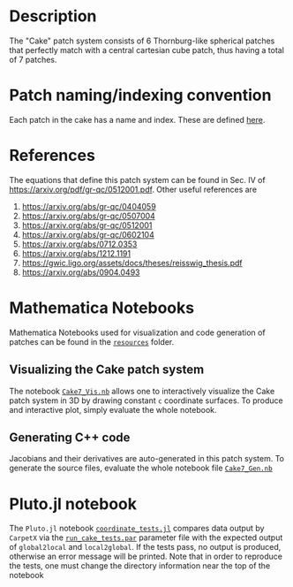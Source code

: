 # Description

The "Cake" patch system consists of 6 Thornburg-like spherical patches that perfectly match with a central cartesian cube patch, thus having a total of 7 patches.

# Patch naming/indexing convention

Each patch in the cake has a name and index. These are defined [here](https://bitbucket.org/eschnett/cactusamrex/src/d89fc96eaf7dbdf831fc76c0fd3a9df8633ee445/MultiPatch/src/cake/cake.hxx#lines-80:96).

# References

The equations that define this patch system can be found in Sec. IV of https://arxiv.org/pdf/gr-qc/0512001.pdf. Other useful references are

1. https://arxiv.org/abs/gr-qc/0404059
2. https://arxiv.org/abs/gr-qc/0507004
3. https://arxiv.org/abs/gr-qc/0512001
4. https://arxiv.org/abs/gr-qc/0602104
5. https://arxiv.org/abs/0712.0353
6. https://arxiv.org/abs/1212.1191
7. https://gwic.ligo.org/assets/docs/theses/reisswig_thesis.pdf
8. https://arxiv.org/abs/0904.0493

# Mathematica Notebooks

Mathematica Notebooks used for visualization and code generation of patches can be found in the [`resources`](resources/) folder.

## Visualizing the Cake patch system

The notebook [`Cake7_Vis.nb`](resources/Cake7_Vis.nb) allows one to interactively visualize the Cake patch system in 3D by drawing constant `c` coordinate surfaces. To produce and interactive plot, simply evaluate the whole notebook.

## Generating C++ code

Jacobians and their derivatives are auto-generated in this patch system. To generate the source files, evaluate the whole notebook file [`Cake7_Gen.nb`](resources/Cake_Gen.nb)

# Pluto.jl notebook

The `Pluto.jl` notebook [`coordinate_tests.jl`](./resources/coordinate_tests.jl) compares data output by `CarpetX` via the [`run_cake_tests.par`](../../par/run_cake_tests.par) parameter file with the expected output of `global2local` and `local2global`. If the tests pass, no output is produced, otherwise an error message will be printed. Note that in order to reproduce the tests, one must change the directory information near the top of the notebook
